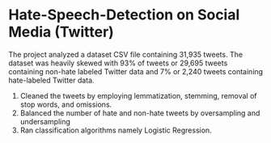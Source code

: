 # Hate-Speech-Detection on Social Media (Twitter)
The project analyzed a dataset CSV file containing 31,935 tweets. The dataset was heavily skewed with 93% of tweets or 29,695 tweets containing non-hate labeled Twitter data and 7% or 2,240 tweets containing hate-labeled Twitter data.
1. Cleaned the tweets by employing lemmatization, stemming, removal of stop words, and omissions.
2. Balanced the number of hate and non-hate tweets by oversampling and undersampling 
3. Ran classification algorithms namely Logistic Regression.
